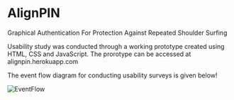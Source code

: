 # AlignPIN
Graphical Authentication For Protection Against Repeated Shoulder Surfing

Usability study was conducted through a working prototype created using HTML, CSS and JavaScript. The prorotype can be accessed at alignpin.herokuapp.com

The event flow diagram for conducting usability surveys is given below!

![EventFlow](https://user-images.githubusercontent.com/35765279/103217816-88186700-493f-11eb-8e9a-d05318b0f587.png)


